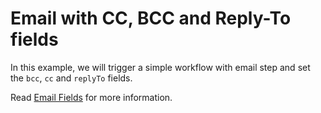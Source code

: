 # Email with CC, BCC and Reply-To fields

In this example, we will trigger a simple workflow with email step and set the `bcc`, `cc` and `replyTo` fields.

Read [Email Fields](https://docs.engagespot.co/docs/features/channels/email/fields) for more information.
